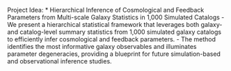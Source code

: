 
Project Idea:
	* Hierarchical Inference of Cosmological and Feedback Parameters from Multi-scale Galaxy Statistics in 1,000 Simulated Catalogs
		- We present a hierarchical statistical framework that leverages both galaxy- and catalog-level summary statistics from 1,000 simulated galaxy catalogs to efficiently infer cosmological and feedback parameters.
		- The method identifies the most informative galaxy observables and illuminates parameter degeneracies, providing a blueprint for future simulation-based and observational inference studies.

        